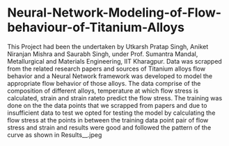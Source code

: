 # Neural-Network-Modeling-of-Flow-behaviour-of-Titanium-Alloys
This Project had been the undertaken by Utkarsh Pratap Singh, Aniket Niranjan Mishra and Saurabh Singh, under Prof. Sumantra Mandal, Metallurgical and Materials Engineering, IIT Kharagpur. Data was scrapped from the related research papers and sources of Titanium alloys flow behavior and a Neural Network framework was developed to model the appropriate flow behavior of those alloys. The data comprise of the composition of different alloys, temperature at which flow stress is calculated, strain and strain rateto predict the flow stress.
The training was done on the the data points that we scrapped from papers and due to insufficient data to test we opted for testing the model by calculating the flow stress at the points in between the training data point pair of flow stress and strain and results were good and followed the pattern of the curve as shown in Results__.jpeg 
